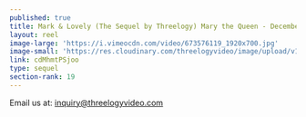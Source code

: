 ```yaml
---
published: true
title: Mark & Lovely (The Sequel by Threelogy) Mary the Queen - December 2017
layout: reel
image-large: 'https://i.vimeocdn.com/video/673576119_1920x700.jpg'
image-small: 'https://res.cloudinary.com/threelogyvideo/image/upload/v1528731654/mark.jpg'
link: cdMhmtPSjoo
type: sequel
section-rank: 19
---
```

Email us at: inquiry@threelogyvideo.com
